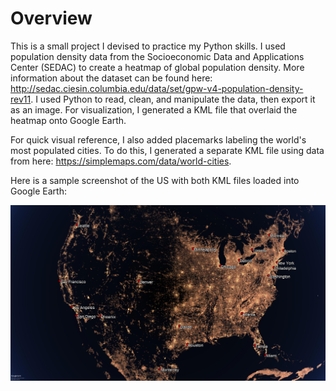 # Overview

This is a small project I devised to practice my Python skills. I used population density data from the Socioeconomic Data and Applications Center (SEDAC) to create a heatmap of global population density. More information about the dataset can be found here: http://sedac.ciesin.columbia.edu/data/set/gpw-v4-population-density-rev11. I used Python to read, clean, and manipulate the data, then export it as an image. For visualization, I generated a KML file that overlaid the heatmap onto Google Earth.

For quick visual reference, I also added placemarks labeling the world's most populated cities. To do this, I generated a separate KML file using data from here: https://simplemaps.com/data/world-cities.

Here is a sample screenshot of the US with both KML files loaded into Google Earth:

![Screenshot](US_Population_Density.jpg)
